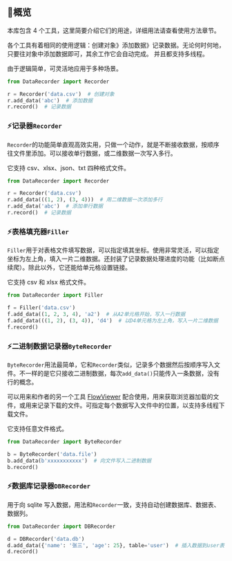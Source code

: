 ## 🎇概览

本库包含 4 个工具，这里简要介绍它们的用途，详细用法请查看使用方法章节。

各个工具有着相同的使用逻辑：创建对象》添加数据》记录数据。无论何时何地，只要往对象中添加数据即可，其余工作它会自动完成。 并且都支持多线程。

由于逻辑简单，可灵活地应用于多种场景。

```python
from DataRecorder import Recorder

r = Recorder('data.csv')  # 创建对象
r.add_data('abc')  # 添加数据
r.record()  # 记录数据
```

### ⚡记录器`Recorder`

`Recorder`的功能简单直观高效实用，只做一个动作，就是不断接收数据，按顺序往文件里添加。可以接收单行数据，或二维数据一次写入多行。

它支持 csv、xlsx、json、txt 四种格式文件。

```python
from DataRecorder import Recorder

r = Recorder('data.csv')
r.add_data(((1, 2), (3, 4)))  # 用二维数据一次添加多行
r.add_data('abc')  # 添加单行数据
r.record()  # 记录数据
```

### ⚡表格填充器`Filler`

`Filler`用于对表格文件填写数据，可以指定填其坐标。使用非常灵活，可以指定坐标为左上角，填入一片二维数据。还封装了记录数据处理进度的功能（比如断点续爬）。除此以外，它还能给单元格设置链接。

它支持 csv 和 xlsx 格式文件。

```python
from DataRecorder import Filler

f = Filler('data.csv')
f.add_data((1, 2, 3, 4), 'a2')  # 从A2单元格开始，写入一行数据
f.add_data(((1, 2), (3, 4)), 'd4')  # 以D4单元格为左上角，写入一片二维数据
f.record()
```

### ⚡二进制数据记录器`ByteRecorder`

`ByteRecorder`用法最简单，它和`Recorder`类似，记录多个数据然后按顺序写入文件。不一样的是它只接收二进制数据，每次`add_data()`只能传入一条数据，没有行的概念。

可以用来和作者的另一个工具 [FlowViewer](https://gitee.com/g1879/FlowViewer) 配合使用，用来获取浏览器加载的文件，或用来记录下载的文件。可指定每个数据写入文件中的位置，以支持多线程下载文件。

它支持任意文件格式。

```python
from DataRecorder import ByteRecorder

b = ByteRecorder('data.file')
b.add_data(b'xxxxxxxxxxx')  # 向文件写入二进制数据
b.record()
```

### ⚡数据库记录器`DBRecorder`

用于向 sqlite 写入数据，用法和`Recorder`一致，支持自动创建数据库、数据表、数据列。

```python
from DataRecorder import DBRecorder

d = DBRecorder('data.db')
d.add_data({'name': '张三', 'age': 25}, table='user')  # 插入数据到user表
d.record()
```